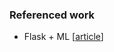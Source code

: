 ### Referenced work

+ Flask + ML [[article](https://easycloudsolutions.com/2019/01/31/deploy-your-first-deep-learning-model-on-kubernetes-with-python-keras-flask-and-docker/)]

